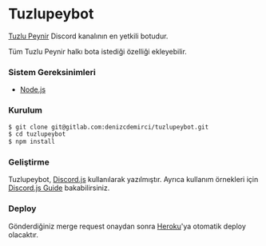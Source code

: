 # Tuzlupeybot

[Tuzlu Peynir](https://discord.gg/0bF69kqCWd4z5sEc) Discord kanalının en yetkili botudur.

Tüm Tuzlu Peynir halkı bota istediği özelliği ekleyebilir.

### Sistem Gereksinimleri

- [Node.js](https://nodejs.org)

### Kurulum

```sh
$ git clone git@gitlab.com:denizcdemirci/tuzlupeybot.git
$ cd tuzlupeybot
$ npm install
```

### Geliştirme

Tuzlupeybot, [Discord.js](https://discord.js.org) kullanılarak yazılmıştır. Ayrıca kullanım örnekleri için [Discord.js Guide](https://discordjs.guide) bakabilirsiniz.

### Deploy

Gönderdiğiniz merge request onaydan sonra [Heroku](https://herokuapp.com)'ya otomatik deploy olacaktır.
